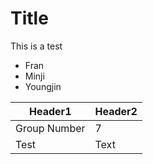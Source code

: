 # Title
This is a test
- Fran
- Minji
- Youngjin

| Header1      | Header2 |
| ----------- | ----------- |
| Group Number      | 7      |
| Test   | Text        |
